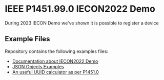# IEEE P1451.99.0 IECON2022 Demo

During 2023 IECON Demo we've shown it is possible to register a device

## Example Files

Repository contains the following examples files:

* [Documentation about IECON2022 Demo](docs/README.md)
* [JSON Objects Examples](json/README.md)
* [An useful UUID calculator as per P1451.0](utils/uuid_calc.ods)
